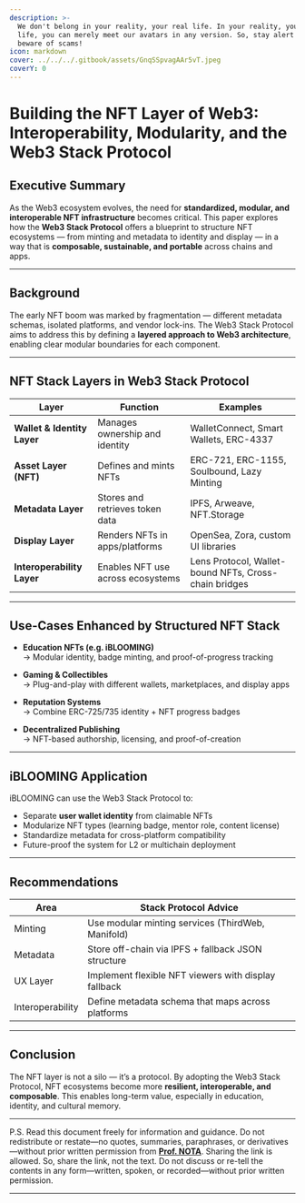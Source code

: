```yaml
---
description: >-
  We don't belong in your reality, your real life. In your reality, your real
  life, you can merely meet our avatars in any version. So, stay alert and
  beware of scams!
icon: markdown
cover: ../../../.gitbook/assets/GnqSSpvagAAr5vT.jpeg
coverY: 0
---
```


# Building the NFT Layer of Web3: Interoperability, Modularity, and the Web3 Stack Protocol

## Executive Summary

As the Web3 ecosystem evolves, the need for **standardized, modular, and interoperable NFT infrastructure** becomes critical. This paper explores how the **Web3 Stack Protocol** offers a blueprint to structure NFT ecosystems — from minting and metadata to identity and display — in a way that is **composable, sustainable, and portable** across chains and apps.

---

## Background

The early NFT boom was marked by fragmentation — different metadata schemas, isolated platforms, and vendor lock-ins. The Web3 Stack Protocol aims to address this by defining a **layered approach to Web3 architecture**, enabling clear modular boundaries for each component.

---

## NFT Stack Layers in Web3 Stack Protocol

| Layer | Function | Examples |
|-------|----------|----------|
| **Wallet & Identity Layer** | Manages ownership and identity | WalletConnect, Smart Wallets, ERC-4337 |
| **Asset Layer (NFT)** | Defines and mints NFTs | ERC-721, ERC-1155, Soulbound, Lazy Minting |
| **Metadata Layer** | Stores and retrieves token data | IPFS, Arweave, NFT.Storage |
| **Display Layer** | Renders NFTs in apps/platforms | OpenSea, Zora, custom UI libraries |
| **Interoperability Layer** | Enables NFT use across ecosystems | Lens Protocol, Wallet-bound NFTs, Cross-chain bridges |

---

## Use-Cases Enhanced by Structured NFT Stack

- **Education NFTs (e.g. iBLOOMING)**  
  → Modular identity, badge minting, and proof-of-progress tracking

- **Gaming & Collectibles**  
  → Plug-and-play with different wallets, marketplaces, and display apps

- **Reputation Systems**  
  → Combine ERC-725/735 identity + NFT progress badges

- **Decentralized Publishing**  
  → NFT-based authorship, licensing, and proof-of-creation

---

## iBLOOMING Application

iBLOOMING can use the Web3 Stack Protocol to:

- Separate **user wallet identity** from claimable NFTs
- Modularize NFT types (learning badge, mentor role, content license)
- Standardize metadata for cross-platform compatibility
- Future-proof the system for L2 or multichain deployment

---

## Recommendations

| Area | Stack Protocol Advice |
|------|-----------------------|
| Minting | Use modular minting services (ThirdWeb, Manifold) |
| Metadata | Store off-chain via IPFS + fallback JSON structure |
| UX Layer | Implement flexible NFT viewers with display fallback |
| Interoperability | Define metadata schema that maps across platforms |

---

## Conclusion

The NFT layer is not a silo — it’s a protocol. By adopting the Web3 Stack Protocol, NFT ecosystems become more **resilient, interoperable, and composable**. This enables long-term value, especially in education, identity, and cultural memory.

---

P.S. Read this document freely for information and guidance. Do not redistribute or restate—no quotes, summaries, paraphrases, or derivatives—without prior written permission from [**Prof. NOTA**](https://nota.endhonesa.com/). Sharing the link is allowed. So, share the link, not the text. Do not discuss or re-tell the contents in any form—written, spoken, or recorded—without prior written permission.

---
